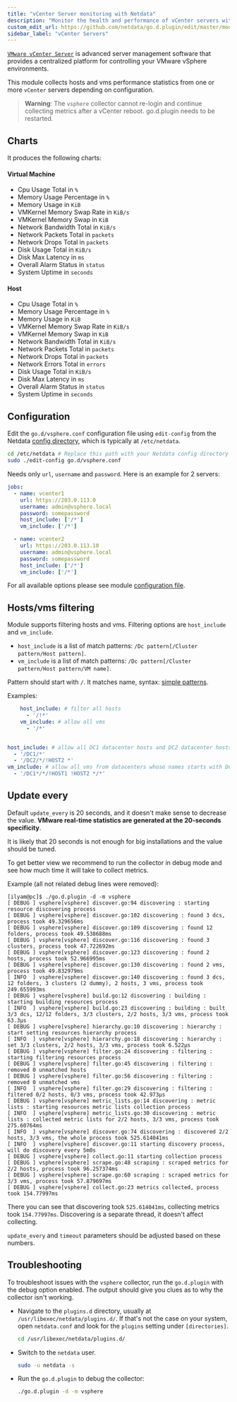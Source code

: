 ```yaml
---
title: "vCenter Server monitoring with Netdata"
description: "Monitor the health and performance of vCenter servers with zero configuration, per-second metric granularity, and interactive visualizations."
custom_edit_url: https://github.com/netdata/go.d.plugin/edit/master/modules/vsphere/README.md
sidebar_label: "vCenter Servers"
---
```




[`VMware vCenter Server`](https://www.vmware.com/products/vcenter-server.html) is advanced server management software
that provides a centralized platform for controlling your VMware vSphere environments.

This module collects hosts and vms performance statistics from one or more `vCenter` servers depending on configuration.

> **Warning**: The `vsphere` collector cannot re-login and continue collecting metrics after a vCenter reboot.
> go.d.plugin needs to be restarted.

## Charts

It produces the following charts:

#### Virtual Machine

- Cpu Usage Total in `%`
- Memory Usage Percentage in `%`
- Memory Usage in `KiB`
- VMKernel Memory Swap Rate in `KiB/s`
- VMKernel Memory Swap in `KiB`
- Network Bandwidth Total in `KiB/s`
- Network Packets Total in `packets`
- Network Drops Total in `packets`
- Disk Usage Total in `KiB/s`
- Disk Max Latency in `ms`
- Overall Alarm Status in `status`
- System Uptime in `seconds`

#### Host

- Cpu Usage Total in `%`
- Memory Usage Percentage in `%`
- Memory Usage in `KiB`
- VMKernel Memory Swap Rate in `KiB/s`
- VMKernel Memory Swap in `KiB`
- Network Bandwidth Total in `KiB/s`
- Network Packets Total in `packets`
- Network Drops Total in `packets`
- Network Errors Total in `errors`
- Disk Usage Total in `KiB/s`
- Disk Max Latency in `ms`
- Overall Alarm Status in `status`
- System Uptime in `seconds`

## Configuration

Edit the `go.d/vsphere.conf` configuration file using `edit-config` from the
Netdata [config directory](/docs/configure/nodes), which is typically at `/etc/netdata`.

```bash
cd /etc/netdata # Replace this path with your Netdata config directory
sudo ./edit-config go.d/vsphere.conf
```

Needs only `url`, `username` and `password`. Here is an example for 2 servers:

```yaml
jobs:
  - name: vcenter1
    url: https://203.0.113.0
    username: admin@vsphere.local
    password: somepassword
    host_include: ['/*']
    vm_include: ['/*']

  - name: vcenter2
    url: https://203.0.113.10
    username: admin@vsphere.local
    password: somepassword
    host_include: ['/*']
    vm_include: ['/*']
```

For all available options please see
module [configuration file](https://github.com/netdata/go.d.plugin/blob/master/config/go.d/vsphere.conf).

## Hosts/vms filtering

Module supports filtering hosts and vms. Filtering options are `host_include` and `vm_include`.

- `host_include` is a list of match patterns: `/Dc pattern[/Cluster pattern/Host pattern]`.
- `vm_include` is a list of match patterns: `/Dc pattern[/Cluster pattern/Host pattern/VM name]`.

Pattern should start with `/`. It matches name,
syntax: [simple patterns](https://docs.netdata.cloud/libnetdata/simple_pattern/).

Examples:

```yaml
    host_include: # filter all hosts
      - '/!*'
    vm_include: # allow all vms
      - '/*'
```

```yaml

host_include: # allow all DC1 datacenter hosts and DC2 datacenter hosts except HOST2
  - '/DC1/*'
  - '/DC2/*/!HOST2 *'
vm_include: # allow all vms from datacenters whose names starts with DC1 and from all hosts except HOST1 and HOST2
  - '/DC1*/*/!HOST1 !HOST2 */*'
```  

## Update every

Default `update_every` is 20 seconds, and it doesn't make sense to decrease the value. **VMware real-time statistics are
generated at the 20-seconds specificity**.

It is likely that 20 seconds is not enough for big installations and the value should be tuned.

To get better view we recommend to run the collector in debug mode and see how much time it will take to collect
metrics.

Example (all not related debug lines were removed):

```
[ilyam@pc]$ ./go.d.plugin -d -m vsphere
[ DEBUG ] vsphere[vsphere] discover.go:94 discovering : starting resource discovering process
[ DEBUG ] vsphere[vsphere] discover.go:102 discovering : found 3 dcs, process took 49.329656ms
[ DEBUG ] vsphere[vsphere] discover.go:109 discovering : found 12 folders, process took 49.538688ms
[ DEBUG ] vsphere[vsphere] discover.go:116 discovering : found 3 clusters, process took 47.722692ms
[ DEBUG ] vsphere[vsphere] discover.go:123 discovering : found 2 hosts, process took 52.966995ms
[ DEBUG ] vsphere[vsphere] discover.go:130 discovering : found 2 vms, process took 49.832979ms
[ INFO  ] vsphere[vsphere] discover.go:140 discovering : found 3 dcs, 12 folders, 3 clusters (2 dummy), 2 hosts, 3 vms, process took 249.655993ms
[ DEBUG ] vsphere[vsphere] build.go:12 discovering : building : starting building resources process
[ INFO  ] vsphere[vsphere] build.go:23 discovering : building : built 3/3 dcs, 12/12 folders, 3/3 clusters, 2/2 hosts, 3/3 vms, process took 63.3µs
[ DEBUG ] vsphere[vsphere] hierarchy.go:10 discovering : hierarchy : start setting resources hierarchy process
[ INFO  ] vsphere[vsphere] hierarchy.go:18 discovering : hierarchy : set 3/3 clusters, 2/2 hosts, 3/3 vms, process took 6.522µs
[ DEBUG ] vsphere[vsphere] filter.go:24 discovering : filtering : starting filtering resources process
[ DEBUG ] vsphere[vsphere] filter.go:45 discovering : filtering : removed 0 unmatched hosts
[ DEBUG ] vsphere[vsphere] filter.go:56 discovering : filtering : removed 0 unmatched vms
[ INFO  ] vsphere[vsphere] filter.go:29 discovering : filtering : filtered 0/2 hosts, 0/3 vms, process took 42.973µs
[ DEBUG ] vsphere[vsphere] metric_lists.go:14 discovering : metric lists : starting resources metric lists collection process
[ INFO  ] vsphere[vsphere] metric_lists.go:30 discovering : metric lists : collected metric lists for 2/2 hosts, 3/3 vms, process took 275.60764ms
[ INFO  ] vsphere[vsphere] discover.go:74 discovering : discovered 2/2 hosts, 3/3 vms, the whole process took 525.614041ms
[ INFO  ] vsphere[vsphere] discover.go:11 starting discovery process, will do discovery every 5m0s
[ DEBUG ] vsphere[vsphere] collect.go:11 starting collection process
[ DEBUG ] vsphere[vsphere] scrape.go:48 scraping : scraped metrics for 2/2 hosts, process took 96.257374ms
[ DEBUG ] vsphere[vsphere] scrape.go:60 scraping : scraped metrics for 3/3 vms, process took 57.879697ms
[ DEBUG ] vsphere[vsphere] collect.go:23 metrics collected, process took 154.77997ms

```

There you can see that discovering took `525.614041ms`, collecting metrics took `154.77997ms`. Discovering is a separate
thread, it doesn't affect collecting.

`update_every` and `timeout` parameters should be adjusted based on these numbers.

## Troubleshooting

To troubleshoot issues with the `vsphere` collector, run the `go.d.plugin` with the debug option enabled. The output
should give you clues as to why the collector isn't working.

- Navigate to the `plugins.d` directory, usually at `/usr/libexec/netdata/plugins.d/`. If that's not the case on
  your system, open `netdata.conf` and look for the `plugins` setting under `[directories]`.

  ```bash
  cd /usr/libexec/netdata/plugins.d/
  ```

- Switch to the `netdata` user.

  ```bash
  sudo -u netdata -s
  ```

- Run the `go.d.plugin` to debug the collector:

  ```bash
  ./go.d.plugin -d -m vsphere
  ```
